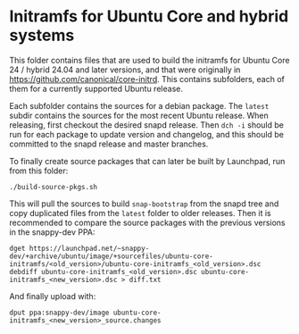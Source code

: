 # Initramfs for Ubuntu Core and hybrid systems

This folder contains files that are used to build the initramfs for
Ubuntu Core 24 / hybrid 24.04 and later versions, and that were
originally in https://github.com/canonical/core-initrd. This contains
subfolders, each of them for a currently supported Ubuntu release.

Each subfolder contains the sources for a debian package. The `latest`
subdir contains the sources for the most recent Ubuntu release. When
releasing, first checkout the desired snapd release. Then `dch -i`
should be run for each package to update version and changelog, and
this should be committed to the snapd release and master branches.

To finally create source packages that can later be built by
Launchpad, run from this folder:

```
./build-source-pkgs.sh
```

This will pull the sources to build `snap-bootstrap` from the snapd
tree and copy duplicated files from the `latest` folder to older
releases. Then it is recommended to compare the source packages with
the previous versions in the snappy-dev PPA:

```
dget https://launchpad.net/~snappy-dev/+archive/ubuntu/image/+sourcefiles/ubuntu-core-initramfs/<old_version>/ubuntu-core-initramfs_<old_version>.dsc
debdiff ubuntu-core-initramfs_<old_version>.dsc ubuntu-core-initramfs_<new_version>.dsc > diff.txt
```

And finally upload with:

```
dput ppa:snappy-dev/image ubuntu-core-initramfs_<new_version>_source.changes
```
